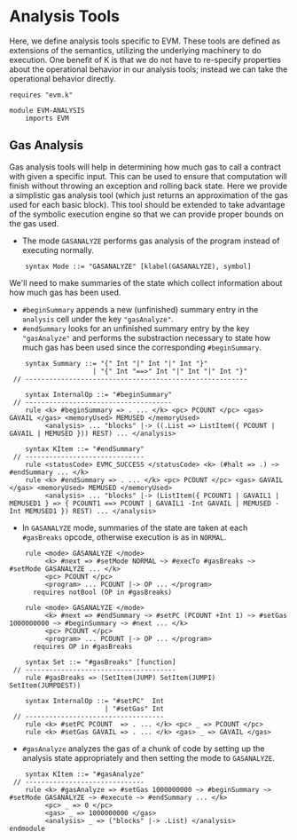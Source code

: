 Analysis Tools
==============

Here, we define analysis tools specific to EVM.
These tools are defined as extensions of the semantics, utilizing the underlying machinery to do execution.
One benefit of K is that we do not have to re-specify properties about the operational behavior in our analysis tools; instead we can take the operational behavior directly.

```{.k .standalone}
requires "evm.k"

module EVM-ANALYSIS
    imports EVM
```

Gas Analysis
------------

Gas analysis tools will help in determining how much gas to call a contract with given a specific input.
This can be used to ensure that computation will finish without throwing an exception and rolling back state.
Here we provide a simplistic gas analysis tool (which just returns an approximation of the gas used for each basic block).
This tool should be extended to take advantage of the symbolic execution engine so that we can provide proper bounds on the gas used.

-   The mode `GASANALYZE` performs gas analysis of the program instead of executing normally.

```{.k .standalone}
    syntax Mode ::= "GASANALYZE" [klabel(GASANALYZE), symbol]
```

We'll need to make summaries of the state which collect information about how much gas has been used.

-   `#beginSummary` appends a new (unfinished) summary entry in the `analysis` cell under the key `"gasAnalyze"`.
-   `#endSummary` looks for an unfinished summary entry by the key `"gasAnalyze"` and performs the substraction necessary to state how much gas has been used since the corresponding `#beginSummary`.

```{.k .standalone}
    syntax Summary ::= "{" Int "|" Int "|" Int "}"
                     | "{" Int "==>" Int "|" Int "|" Int "}"
 // --------------------------------------------------------

    syntax InternalOp ::= "#beginSummary"
 // -------------------------------------
    rule <k> #beginSummary => . ... </k> <pc> PCOUNT </pc> <gas> GAVAIL </gas> <memoryUsed> MEMUSED </memoryUsed>
         <analysis> ... "blocks" |-> ((.List => ListItem({ PCOUNT | GAVAIL | MEMUSED })) REST) ... </analysis>

    syntax KItem ::= "#endSummary"
 // ------------------------------
    rule <statusCode> EVMC_SUCCESS </statusCode> <k> (#halt => .) ~> #endSummary ... </k>
    rule <k> #endSummary => . ... </k> <pc> PCOUNT </pc> <gas> GAVAIL </gas> <memoryUsed> MEMUSED </memoryUsed>
         <analysis> ... "blocks" |-> (ListItem({ PCOUNT1 | GAVAIL1 | MEMUSED1 } => { PCOUNT1 ==> PCOUNT | GAVAIL1 -Int GAVAIL | MEMUSED -Int MEMUSED1 }) REST) ... </analysis>
```

-   In `GASANALYZE` mode, summaries of the state are taken at each `#gasBreaks` opcode, otherwise execution is as in `NORMAL`.

```{.k .standalone}
    rule <mode> GASANALYZE </mode>
         <k> #next => #setMode NORMAL ~> #execTo #gasBreaks ~> #setMode GASANALYZE ... </k>
         <pc> PCOUNT </pc>
         <program> ... PCOUNT |-> OP ... </program>
      requires notBool (OP in #gasBreaks)

    rule <mode> GASANALYZE </mode>
         <k> #next => #endSummary ~> #setPC (PCOUNT +Int 1) ~> #setGas 1000000000 ~> #beginSummary ~> #next ... </k>
         <pc> PCOUNT </pc>
         <program> ... PCOUNT |-> OP ... </program>
      requires OP in #gasBreaks

    syntax Set ::= "#gasBreaks" [function]
 // --------------------------------------
    rule #gasBreaks => (SetItem(JUMP) SetItem(JUMPI) SetItem(JUMPDEST))

    syntax InternalOp ::= "#setPC"  Int
                        | "#setGas" Int
 // -----------------------------------
    rule <k> #setPC PCOUNT  => . ... </k> <pc> _ => PCOUNT </pc>
    rule <k> #setGas GAVAIL => . ... </k> <gas> _ => GAVAIL </gas>
```

-   `#gasAnalyze` analyzes the gas of a chunk of code by setting up the analysis state appropriately and then setting the mode to `GASANALYZE`.

```{.k .standalone}
    syntax KItem ::= "#gasAnalyze"
 // ------------------------------
    rule <k> #gasAnalyze => #setGas 1000000000 ~> #beginSummary ~> #setMode GASANALYZE ~> #execute ~> #endSummary ... </k>
         <pc> _ => 0 </pc>
         <gas> _ => 1000000000 </gas>
         <analysis> _ => ("blocks" |-> .List) </analysis>
endmodule
```
